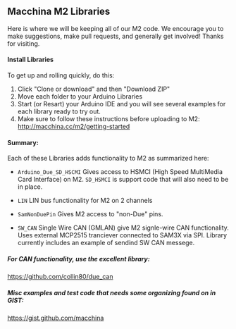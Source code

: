 ## Macchina M2 Libraries

Here is where we will be keeping all of our M2 code. We encourage you to make suggestions, make pull requests, and generally get involved! Thanks for visiting.

#### Install Libraries

To get up and rolling quickly, do this:

1. Click "Clone or download" and then "Download ZIP"
2. Move each folder to your Arduino Libraries
3. Start (or Resart) your Arduino IDE and you will see several examples for each library ready to try out.
4. Make sure to follow these instructions before uploading to M2: http://macchina.cc/m2/getting-started


#### Summary:

Each of these Libraries adds functionality to M2 as summarized here:

 * `Arduino_Due_SD_HSCMI` Gives access to HSMCI (High Speed MultiMedia Card Interface) on M2. `SD_HSMCI` is support code that will also need to be in place.

 * `LIN` LIN bus functionality for M2 on 2 channels

 * `SamNonDuePin` Gives M2 access to "non-Due" pins.

 * `SW_CAN` Single Wire CAN (GMLAN) give M2 signle-wire CAN functionality. Uses external MCP2515 tranciever connected to SAM3X via SPI. Library currently includes an example of sendind SW CAN messege. 


##### For CAN functionality, use the excellent library:

https://github.com/collin80/due_can

##### Misc examples and test code that needs some organizing found on in GIST:

https://gist.github.com/macchina
